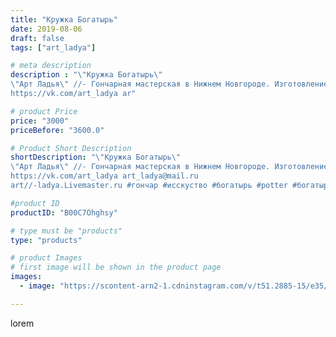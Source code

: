 ```yaml
---
title: "Кружка Богатырь"
date: 2019-08-06
draft: false
tags: ["art_ladya"]

# meta description
description : "\"Кружка Богатырь\"
\"Арт Ладья\" //- Гончарная мастерская в Нижнем Новгороде. Изготовление керамики и мастер//-классы по обучению. 
https://vk.com/art_ladya ar"

# product Price
price: "3000"
priceBefore: "3600.0"

# Product Short Description
shortDescription: "\"Кружка Богатырь\"
\"Арт Ладья\" //- Гончарная мастерская в Нижнем Новгороде. Изготовление керамики и мастер//-классы по обучению. 
https://vk.com/art_ladya art_ladya@mail.ru 
art//-ladya.Livemaster.ru #гончар #исскуство #богатырь #potter #богатырь #керамикаручнаяработа #гончарнаямастерская #викинг #handmade #кружка #керамика #гончарнаяпосуда #эксклюзивнаякерамика #painter #dishes #decor #ceramicar #nntoday #claygoods #restaurant #earthenware #ceramic #design #magic #mug #ceramicart #воин #clay #авторскаякерамика #tankard #pint"

#product ID
productID: "B00C7Ohghsy"

# type must be "products"
type: "products"

# product Images
# first image will be shown in the product page
images:
  - image: "https://scontent-arn2-1.cdninstagram.com/v/t51.2885-15/e35/69098391_863942990643013_3029140388354193365_n.jpg?tp=1&_nc_ht=scontent-arn2-1.cdninstagram.com&_nc_cat=101&_nc_ohc=RXR04QcFMK8AX-E3Yat&ccb=7-4&oh=5d6ac3575841215454c5c2f61e435dc5&oe=6082EF90&_nc_sid=86f79a&ig_cache_key=MjEwNDMxOTc5MjAyNTU3NDE5NA%3D%3D.2-ccb7-4"

---
```

lorem
